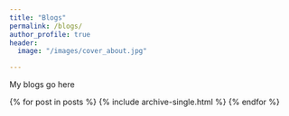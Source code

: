 ```yaml
---
title: "Blogs"
permalink: /blogs/
author_profile: true
header:
  image: "/images/cover_about.jpg"

---
```

My blogs go here


{% for post in posts %}
  {% include archive-single.html %}
{% endfor %}
